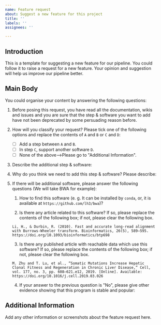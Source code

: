 ```yaml
---
name: Feature request
about: Suggest a new feature for this project
title: ''
labels: ''
assignees: ''

---
```


## Introduction

This is a template for suggesting a new feature for our pipeline. You could follow it to raise a request for a new feature. Your opinion and suggestion will help us improve our pipeline better.


## Main Body
You could organise your content by answering the following questions:

1. Before posing this request, you have read all the documentation, wikis and issues and you are sure that the step & software you want to add have not been deprecated by some persuading reason before.
   
2. How will you classify your request? Please tick one of the following options and replace the contents of `A` and `B` or `C` and `D`:

   - [ ] Add a step between `A` and `B`.
   - [ ] In step `C`, support another software `D`.
   - [ ] None of the above-->Please go to "Additional Information".

3. Describe the additional step & software:

4. Why do you think we need to add this step & software? Please describe:

5. If there will be additional software, please answer the following questions (We will take BWA for example):
   1. How to find this software (e. g. It can be installed by `conda`, or, it is available at `https://github.com/lh3/bwa`)?
   
   2. Is there any article related to this software? If so, please replace the contents of the following box; if not, please clear the following box.
   ```
   Li, H., & Durbin, R. (2010). Fast and accurate long-read alignment with Burrows-Wheeler transform. Bioinformatics, 26(5), 589–595. https://doi.org/10.1093/bioinformatics/btp698
   ```

   3. Is there any published article with reachable data which use this software? If so, please replace the contents of the following box; if not, please clear the following box.
   ```
   M. Zhu and T. Lu, et al., “Somatic Mutations Increase Hepatic Clonal Fitness and Regeneration in Chronic Liver Disease,” Cell, vol. 177, no. 3, pp. 608–621.e12, 2019. [Online]. Available: https://doi.org/10.1016/j.cell.2019.03.026
   ```

   4. If your answer to the previous question is "No", please give other evidence showing that this program is stable and popular:

## Additional Information
Add any other information or screenshots about the feature request here.
